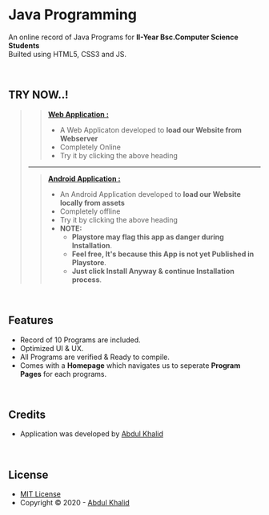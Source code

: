 # **Java Programming**

An online record of Java Programs for **II-Year Bsc.Computer Science Students**<br>
Builted using HTML5, CSS3 and JS.

<br>

## **TRY NOW..!** <br>
>>**[Web Application :](https://github.com/easc-unofficial/Java-Programming/ "Website Demo Link")** <br>
>> - A Web Applicaton developed to **load our Website from Webserver**
>> - Completely Online
>> - Try it by clicking the above heading
> ----
>>**[Android Application :](https://github.com/easc-unofficial/java/raw/main/assets/androidApplication/Java-Programming.apk "Direct Dowload Link")** <br>
>> - An Android Application developed to **load our Website locally from assets**
>> - Completely offline <br>
>> - Try it by clicking the above heading
>> - **NOTE:** <br>
>>     - **Playstore may flag this app as danger during Installation**. <br>
>>     - **Feel free, It's because this App is not yet Published in Playstore**. <br>
>>     - **Just click Install Anyway & continue Installation process**.

<br>

## Features

* Record of 10 Programs are included.
* Optimized UI & UX.
* All Programs are verified & Ready to compile.
* Comes with a __Homepage__ which navigates us to seperate __Program Pages__ for each programs.

<br>

## Credits

* Application was developed by [Abdul Khalid](https://github.com/0xAbdulKhalid/)

<br>

## License

* [MIT License](https://opensource.org/licenses/MIT)
* Copyright &copy; 2020 - [Abdul Khalid](https://github.com/0xAbdulKhalid/)
